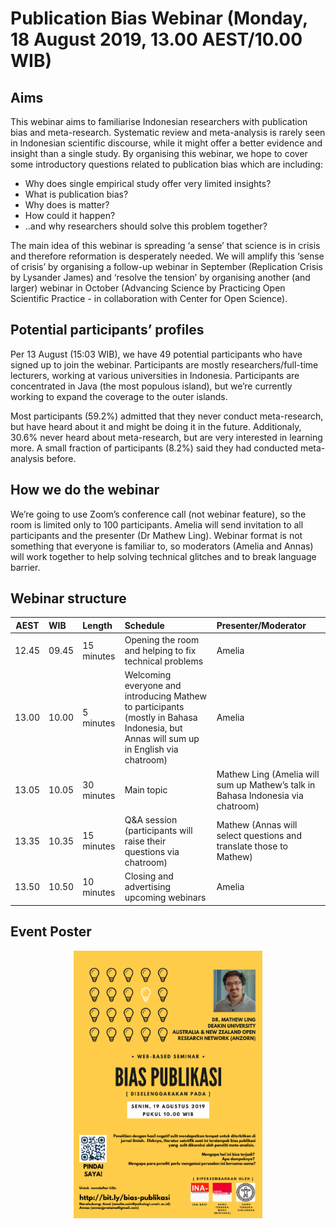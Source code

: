 # Publication Bias Webinar (Monday, 18 August 2019, 13.00 AEST/10.00 WIB)

## Aims

This webinar aims to familiarise Indonesian researchers with publication
bias and meta-research. Systematic review and meta-analysis is rarely
seen in Indonesian scientific discourse, while it might offer a better
evidence and insight than a single study. By organising this webinar, we
hope to cover some introductory questions related to publication bias
which are including:

  - Why does single empirical study offer very limited insights?
  - What is publication bias?
  - Why does is matter?
  - How could it happen?
  - ..and why researchers should solve this problem together?

The main idea of this webinar is spreading ‘a sense’ that science is in
crisis and therefore reformation is desperately needed. We will amplify
this ‘sense of crisis’ by organising a follow-up webinar in September
(Replication Crisis by Lysander James) and ‘resolve the tension’ by
organising another (and larger) webinar in October (Advancing Science by
Practicing Open Scientific Practice - in collaboration with Center for
Open Science).

## Potential participants’ profiles

Per 13 August (15:03 WIB), we have 49 potential participants who have
signed up to join the webinar. Participants are mostly
researchers/full-time lecturers, working at various universities in
Indonesia. Participants are concentrated in Java (the most populous
island), but we’re currently working to expand the coverage to the outer
islands.

Most participants (59.2%) admitted that they never conduct
meta-research, but have heard about it and might be doing it in the
future. Additionaly, 30.6% never heard about meta-research, but are very
interested in learning more. A small fraction of participants (8.2%)
said they had conducted meta-analysis before.

## How we do the webinar

We’re going to use Zoom’s conference call (not webinar feature), so the
room is limited only to 100 participants. Amelia will send invitation to
all participants and the presenter (Dr Mathew Ling). Webinar format is
not something that everyone is familiar to, so moderators (Amelia and
Annas) will work together to help solving technical glitches and to
break language
barrier.

## Webinar structure

| AEST  | WIB   | Length     | Schedule                                                                                                                              | Presenter/Moderator                                                             |
| ----- | :---- | :--------- | :------------------------------------------------------------------------------------------------------------------------------------ | :------------------------------------------------------------------------------ |
| 12.45 | 09.45 | 15 minutes | Opening the room and helping to fix technical problems                                                                                | Amelia                                                                          |
| 13.00 | 10.00 | 5 minutes  | Welcoming everyone and introducing Mathew to participants (mostly in Bahasa Indonesia, but Annas will sum up in English via chatroom) | Amelia                                                                          |
| 13.05 | 10.05 | 30 minutes | Main topic                                                                                                                            | Mathew Ling (Amelia will sum up Mathew’s talk in Bahasa Indonesia via chatroom) |
| 13.35 | 10.35 | 15 minutes | Q\&A session (participants will raise their questions via chatroom)                                                                   | Mathew (Annas will select questions and translate those to Mathew)              |
| 13.50 | 10.50 | 10 minutes | Closing and advertising upcoming webinars                                                                                             | Amelia                                                                          |

## Event Poster

<center>

<img src="pic/pub-bias-webinar.png" style="width:60%;" class="fancyimage"/>

</center>
